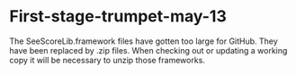 # First-stage-trumpet-may-13
The SeeScoreLib.framework files have gotten too large for GitHub.
They have been replaced by .zip files.
When checking out or updating a working copy it will be necessary to unzip those frameworks.
